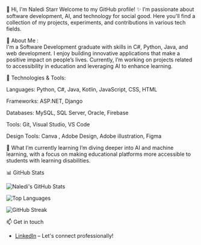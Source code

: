 👋 Hi, I'm Naledi Starr
Welcome to my GitHub profile! ✨ I’m passionate about software development, AI, and technology for social good. Here you'll find a collection of my projects, experiments, and contributions in various tech fields.

🚀 About Me :  
I'm a Software Development graduate with skills in C#, Python, Java, and web development. I enjoy building innovative applications that make a positive impact on people’s lives. Currently, I’m working on projects related to accessibility in education and leveraging AI to enhance learning.

🔧 Technologies & Tools:

Languages: Python, C#, Java, Kotlin, JavaScript, CSS, HTML 

Frameworks: ASP.NET, Django

Databases: MySQL, SQL Server, Oracle, Firebase

Tools: Git, Visual Studio, VS Code

Design Tools: Canva , Adobe Design, Adobe illustration, Figma

🌱 What I’m currently learning
I’m diving deeper into AI and machine learning, with a focus on making educational platforms more accessible to students with learning disabilities.

📊 GitHub Stats

![Naledi's GitHub Stats](https://github-readme-stats.vercel.app/api?username=Naledi-starr&show_icons=true&theme=radical)

![Top Languages](https://github-readme-stats.vercel.app/api/top-langs/?username=Naledi-starr&layout=compact&theme=radical)

![GitHub Streak](https://github-readme-streak-stats.herokuapp.com/?user=Naledi-starr&theme=radical)

📫 Get in touch
- [LinkedIn](https://www.linkedin.com/in/naledi-mankgogele-motswiane-7639a222a) – Let's connect professionally!

